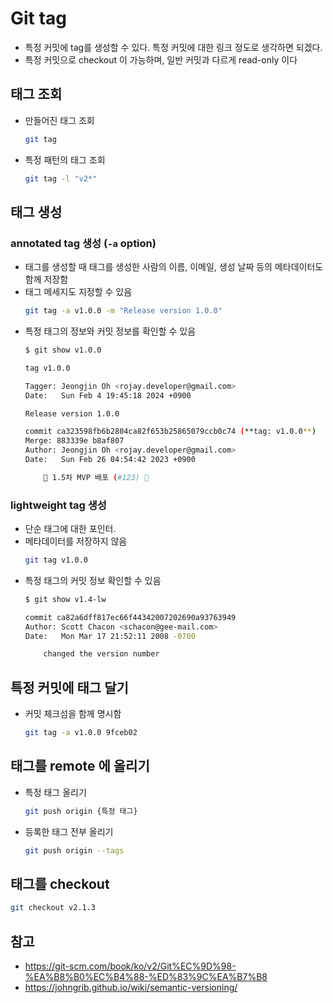 # Git tag

- 특정 커밋에 tag를 생성할 수 있다. 특정 커밋에 대한 링크 정도로 생각하면 되겠다.
- 특정 커밋으로 checkout 이 가능하며, 일반 커밋과 다르게 read-only 이다

## 태그 조회
- 만들어진 태그 조회
	```bash
	git tag
	```

- 특정 패턴의 태그 조회
	```bash
	git tag -l "v2*"
	```

## 태그 생성
### annotated tag 생성 (`-a` option)
- 태그를 생성할 때 태그를 생성한 사람의 이름, 이메일, 생성 날짜 등의 메타데이터도 함께 저장함
- 태그 메세지도 지정할 수 있음
	```bash
	git tag -a v1.0.0 -m "Release version 1.0.0"
	```
- 특정 태그의 정보와 커밋 정보를 확인할 수 있음
	```bash
	$ git show v1.0.0
	
	tag v1.0.0
	
	Tagger: Jeongjin Oh <rojay.developer@gmail.com>
	Date:   Sun Feb 4 19:45:18 2024 +0900
	
	Release version 1.0.0
	
	commit ca323598fb6b2804ca82f653b25865079ccb0c74 (**tag: v1.0.0**)
	Merge: 883339e b8af807
	Author: Jeongjin Oh <rojay.developer@gmail.com>
	Date:   Sun Feb 26 04:54:42 2023 +0900
	
	    🎉 1.5차 MVP 배포 (#123) 🎉
	```

### lightweight tag 생성
- 단순 태그에 대한 포인터.
- 메타데이터를 저장하지 않음
	```bash
	git tag v1.0.0
	```
- 특정 태그의 커밋 정보 확인할 수 있음
	```bash
	$ git show v1.4-lw
	
	commit ca82a6dff817ec66f44342007202690a93763949
	Author: Scott Chacon <schacon@gee-mail.com>
	Date:   Mon Mar 17 21:52:11 2008 -0700
	
	    changed the version number
	```

## 특정 커밋에 태그 달기
- 커밋 체크섬을 함께 명시함
	```bash
	git tag -a v1.0.0 9fceb02
	```

## 태그를 remote 에 올리기
- 특정 태그 올리기
	```bash
	git push origin {특정 태그}
	```

- 등록한 태그 전부 올리기
	```bash
	git push origin --tags
	```


## 태그를 checkout
```bash
git checkout v2.1.3
```

## 참고
- https://git-scm.com/book/ko/v2/Git%EC%9D%98-%EA%B8%B0%EC%B4%88-%ED%83%9C%EA%B7%B8
- https://johngrib.github.io/wiki/semantic-versioning/